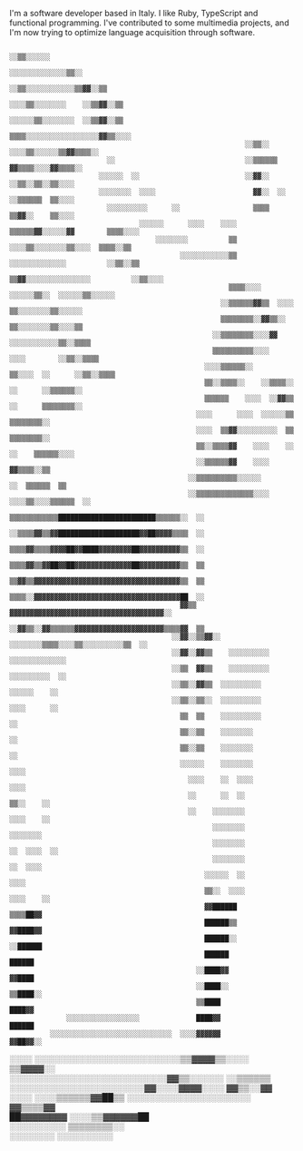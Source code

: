 I'm a software developer based in Italy. I like Ruby, TypeScript and functional
programming. I've contributed to some multimedia projects, and I'm now trying
to optimize language acquisition through software.

                                                                                                                                        
                                                                                                                                        
                                                                                                                                        
                                                                                                                                        
                                                                                                                                        
                                                                                                                                        
                                                                                                                                        
                                                                                                                                        
                                                                                                                                        
                                                                      ░░▒▒░░░░░░                                                        
                                                                  ░░░░░░░░░░░░░░▒▒░░                                                    
                                                                ░░▒▒░░░░░░░░░░░░▒▒▓▓░░▒▒                                                
                                                              ░░░░▒▒░░░░░░░░    ░░▒▒▓▓░░▒▒                                              
                                                              ░░░░░░▒▒░░░░░░░░  ░░▒▒▓▓░░▒▒                                              
                                                              ▒▒▒▒░░░░░░░░░░░░░░░░░░▓▓▒▒░░░░                                            
                                                              ░░▒▒░░  ░░░░▒▒░░░░░░▒▒▓▓▒▒▒▒░░                                            
                            ░░                                ░░▒▒▒▒▒▒    ▓▓▒▒▒▒░░░░▓▓▒▒▒▒░░                                            
                          ░░░░░░  ░░                          ░░▓▓░░        ░░▒▒░░▒▒░░▒▒░░░░                                            
                          ░░░░░░░░  ░░░░                        ▓▓░░  ░░    ░░▒▒▒▒▒▒  ▒▒░░░░                                            
                            ░░░░░░░░░░      ░░                  ▒▒▒▒        ▒▒▓▓░░    ▒▒░░░░                                            
                                    ░░░░░░      ░░░░    ░░░░  ▒▒▒▒▒▒▓▓░░░░░░▓▓        ▒▒▒▒░░░░                                          
                                        ░░░░░░░░          ▒▒    ░░░░▒▒░░░░░░░░▒▒░░░░  ▒▒▒▒░░▒▒                                          
                                              ░░░░░░░░░░░░▒▒  ░░░░░░░░░░░░░░          ░░▒▒░░▒▒                                          
                                                        ▒▒▓▓░░░░░░░░░░░░░░░░          ░░▒▒░░░░                                          
                                                          ▒▒▒▒░░░░    ░░░░░░▒▒░░  ░░░░░░▒▒░░░░░░                                        
                                                        ░░▒▒▒▒▒▒▓▓▒▒  ░░░░    ▒▒░░░░░░░░▒▒░░░░░░                                        
                                                        ▒▒▒▒▒▒▒▒░░▓▓▒▒░░      ▒▒░░░░░░░░▒▒░░░░▒▒                                        
                                                      ░░▒▒▒▒▒▒▒▒░░░░▓▓      ░░░░░░░░░░░░▒▒░░▒▒▒▒                                        
                                                      ▒▒▒▒▒▒▒▒▒▒░░░░      ░░░░        ░░▒▒░░▒▒▒▒                                        
                                                    ░░░░▒▒▒▒▒▒░░      ▒▒░░░░  ░░      ░░▒▒░░▒▒▒▒                                        
                                                    ▒▒░░▒▒▒▒░░    ░░▒▒▒▒░░    ░░      ░░▒▒▒▒▒▒░░                                        
                                                    ▒▒▒▒▒▒    ░░░░  ░░▓▓▒▒    ░░      ▒▒▒▒▒▒▒▒░░                                        
                                                  ░░░░      ░░░░  ░░░░░░▒▒            ▒▒▒▒▒▒▒▒░░                                        
                                                  ░░░░  ▒▒▓▓░░░░░░░░░░  ▒▒            ▒▒▒▒▒▒▒▒░░                                        
                                                  ▒▒░░▒▒▒▒▓▓    ░░░░    ░░      ░░    ▒▒▒▒▒▒░░░░                                        
                                                  ░░▒▒▒▒▒▒▓▓    ░░░░                  ▓▓▒▒▒▒░░▒▒                                        
                                                ░░▒▒▒▒▒▒▒▒▒▒░░░░░░                ░░  ▒▒▒▒▒▒  ▒▒                                        
                                                ░░▒▒▒▒▒▒▒▒▒▒▒▒▒▒░░░░        ░░░░▒▒░░░░▒▒▒▒▒▒  ░░                                        
                                                ▒▒▒▒▒▒▒▒▒▒▒▒████████████████████████▒▒▒▒▒▒░░  ░░                                        
                                              ░░▒▒▒▒▓▓▒▒▓▓████████████████████▓▓██▓▓▓▓▒▒▒▒  ░░                                          
                                              ▒▒▒▒▓▓▒▒▒▒▓▓▓▓██▓▓████▓▓▓▓▓▓▓▓██▓▓▓▓▓▓▓▓▓▓▒▒  ░░                                          
                                              ▒▒▒▒▓▓▒▒▓▓██▓▓██▓▓▓▓▓▓▓▓▓▓▓▓▓▓██▓▓▓▓▓▓▓▓▓▓▒▒  ▒▒                                          
                                              ▒▒▓▓▒▒▓▓▓▓▓▓▓▓▓▓▓▓▓▓▓▓▓▓▓▓▓▓▓▓▓▓▓▓▓▓▓▓▓▓▓▓▒▒  ▒▒                                          
                                              ▒▒▒▒░░▓▓▓▓▓▓▓▓▓▓▓▓▓▓▓▓▓▓▓▓▓▓▓▓▓▓▓▓▓▓▓▓▓▓▓▓██  ░░                                          
                                              ▓▓▒▒  ▓▓▓▓▓▓▓▓▓▓▓▓▓▓▓▓▓▓▓▓▓▓▓▓▓▓▓▓▓▓▓▓▓▓▓▓▓▓░░                                            
                                            ░░▓▓▒▒░░▓▓▒▒▒▒▒▒▓▓▓▓▓▓▓▓▓▓▓▓▓▓▓▓▓▓▓▓▓▓▒▒▒▒▓▓  ▒▒                                            
                                            ░░▓▓░░▒▒▓▓░░  ░░░░░░░░▒▒▒▒░░░░▒▒░░░░░░░░░░▒▒  ░░                                            
                                            ░░▓▓░░▓▓▒▒    ░░░░░░░░░░        ░░░░░░░░░░░░░░                                              
                                            ░░▒▒  ▓▓▒▒    ░░░░░░░░░░        ░░░░░░░░░░  ░░                                              
                                            ░░▒▒░░▓▓▒▒  ░░░░░░░░░░          ░░░░░░    ░░                                                
                                            ░░▒▒░░▒▒░░  ░░░░░░░░░░          ░░░░      ░░                                                
                                              ▒▒  ▒▒    ░░░░░░░░░░            ░░                                                        
                                              ▒▒░░▒▒    ░░░░░░░░              ░░                                                        
                                              ▒▒░░▒▒    ░░░░░░░░              ░░                                                        
                                              ░░░░░░    ░░░░░░░░              ░░░░                                                      
                                                ░░░░    ░░  ░░░░              ░░░░                                                      
                                                ░░      ░░  ░░                ▒▒░░    ░░                                                
                                                ░░    ░░░░░░░░                ░░░░    ░░                                                
                                                      ░░░░░░░░                ░░░░░░░░                                                  
                                                      ░░░░░░░░                ░░  ░░░░  ░░                                              
                                                      ░░░░░░░░                ░░  ░░░░                                                  
                                                    ░░░░░░  ░░                    ░░░░                                                  
                                                    ▒▒░░  ░░░░                    ░░░░    ░░                                            
                                                    ▓▓██████                        ▒▒▒▒██▓▓                                            
                                                    ██████▒▒                        ▓▓████▓▓                                            
                                                    ██████░░                        ░░██████                                            
                                                    ██████                            ██████                                            
                                                  ░░████▓▓                            ▓▓████                                            
                                                  ░░████░░                            ▒▒████░░                                          
                                                  ▒▒████                                ████▓▓                                          
                  ░░░░░░░░░░░░░░░░░░              ████▓▓                                ██████                                          
              ░░░░░░░░░░░░░░░░░░░░░░░░░░░░░░  ░░░░▓▓▓▓▓▓                                ▓▓██▓▓░░                                        
░░░░                  ░░░░░░░░░░░░░░░░░░░░░░░░░░▒▒▓▓▓▓▒▒░░░░                            ▒▒▓▓▓▓░░                                        
                        ░░░░░░░░░░░░░░░░░░░░░░░░░░░░▓▓▒▒░░░░░░                          ░░▒▒▒▒▒▒                                        
                      ░░░░░░░░░░░░░░░░░░░░░░░░▓▓░░░░▓▓▓▓░░░░                            ▓▓▒▒░░▓▓                                        
                ░░░░                    ░░░░▒▒▒▒▒▒▓▓██▒▒  ░░░░░░░░░░░░░░░░░░░░░░        ▓▓▒▒▒▒▓▓                                        
                                            ██▓▓▓▓▓▓▓▓                            ░░░░▒▒▓▓▓▓▓▓██                                        
                                          ░░░░░░░░░░                                  ▒▒▒▒▒▒▒▒░░                                        
                                            ░░░░░░░░                                  ░░░░░░░░░░                                        
                                                                                                                                        
                                                                                                                                        

